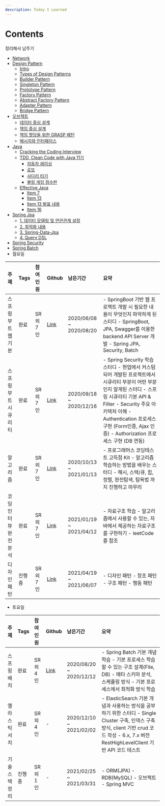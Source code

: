 ```yaml
---
description: Today I Learned
---
```


# Contents

정리해서 남주기

* [Network](network.md)
* [Design Pattern](design/)
  * [Intro](design/_intro.md)
  * [Types of Design Patterns](design/_types_of_design_patterns.md)
  * [Builder Pattern](design/_builder.md)
  * [Singleton Pattern](design/_singleton.md)
  * [Prototype Pattern](design/_prototype.md)
  * [Factory Pattern](design/_factory.md)
  * [Abstract Factory Pattern](design/_abstract_factory.md)
  * [Adapter Pattern](design/_adapter.md)
  * [Bridge Pattern](design/_bridge.md)
* [오브젝트](object/)
  * [데이터 중심 설계](object/_1.md)
  * [책임 중심 설계](object/_2.md)
  * [책임 할당을 위한 GRASP 패턴](object/_3.md)
  * [메시지와 인터페이스](object/_4.md)
* [Java](java/)
  * [Cracking the Coding Interview](java/cracking_the_coding_interview.md)
  * [TDD, Clean Code with Java 11기](java/tdd/)
    * [자동차 레이싱](java/tdd/racing.md)
    * [로또](java/tdd/lotto.md)
    * [사다리 타기](java/tdd/ladder.md)
    * [볼링 게임 점수판](java/tdd/bowling.md)
  * [Effective Java](java/effactive/)
    * [Item 7](java/effactive/item_7.md)
    * [Item 13](java/effactive/item_13.md)
    * [Item 13 발표 내용](java/effactive/item_13_mystyle.md)
    * [Item 16](java/effactive/item_16.md)
* [Spring Jpa](spring-jpa/)
  * [1. 데이터 모델링 및 연관관계 설정](spring-jpa/springboot-jpa-shop.md)
  * [2. 최적화 내용](spring-jpa/springboot-jpa-shop-optimize.md)
  * [3. Spring-Data-Jpa](spring-jpa/springboot-jpa-data.md)
  * [4. Query DSL](spring-jpa/springboot-jpa-querydsl.md)
* [Spring Security](https://github.com/SeokRae/TIL/tree/de1295942811b3db0b575e366f53c4d5736bb991/spring-security.md)
* [Spring Batch](batch-study/)
* 월요일

| 주제 | Tags | 참여인원 | Github | 남은기간 | 요약 |
| :--- | :--- | :--- | :--- | :--- | :--- |
| 스프링 부트 웹 기본 | 완료 | SR 외 7인 | [Link](https://github.com/spring-org/springboot_board) | 2020/06/08 ~ 2020/08/20 | - SpringBoot 기반 웹 프로젝트 개발 시 필요한 내용이 무엇인지 파악하게 된 스터디   - SpringBoot, JPA, Swagger를 이용한 backend API Server 개발   - Spring JPA, Security, Batch |
| 스프링 부트 시큐리티 | 완료 | SR 외 7인 | [Link](https://github.com/spring-org/spring-security) | 2020/09/18 ~ 2020/12/16 | - Spring Security 학습 스터디   - 현업에서 커스텀되어 개발된 프로젝트에서 시큐리티 부분이 어떤 부분인지 알게된 스터디   - 스프링 시큐리티 기본 API & Filter   - Security 주요 아키텍처 이해   - Authentication 프로세스 구현 \(Form인증, Ajax 인증\)   - Authorization 프로세스 구현 \(DB 연동\) |
| 알고리즘 | 완료 | SR 외 7인 | [Link](https://github.com/SeokRae/java_sample/tree/master/programmers) | 2020/10/13 ~ 2021/01/13 | - 프로그래머스 코딩테스트 고득점 Kit   - 알고리즘 학습하는 방법을 배우는 스터디   - 해시, 스택/큐, 힙, 정렬, 완전탐색, 탐욕법 까지 진행하고 마무리 |
| 코딩 인터뷰 완전 분석 | 완료 | SR 외 7인 | [Link](https://github.com/SeokRae/java-in-action/tree/master/java-in-interview) | 2021/01/19 ~ 2021/04/12 | - 자료구조 학습   - 알고리즘에서 사용할 수 있는, 자바에서 제공하는 자료구조를 구현하기   - leetCode를 참조 |
| 디자인 패턴 | 진행중 | SR 외 7인 | [Link](https://seokrae.gitbook.io/sr/design) | 2021/04/19 ~ 2021/06/07 | - 디자인 패턴   - 창조 패턴   - 구조 패턴   - 행동 패턴 |

* 토요일

| 주제 | Tags | 참여인원 | Github | 남은기간 | 요약 |
| :--- | :--- | :--- | :--- | :--- | :--- |
| 스프링 배치 | 완료 | SR 외 4인 | [Link](https://github.com/spring-org/springbatch_summary) | 2020/08/20 ~ 2020/12/12 | - Spring Batch 기본 개념 학습   - 기본 프로세스 학습할 수 있는 구조 설계\(File, DB\)   - 메타 스키마 분석, 스케쥴링 방식   - 기본 프로세스에서 최적화 방식 학습 |
| 엘라스틱 서치 | 완료 | SR 외 4인 | - | 2020/12/10 ~ 2021/02/02 | - ElasticSearch 기본 개념과 사용하는 방식을 공부하기 위한 스터디   - Single Cluster 구축, 인덱스 구축 방식, client 기반 crud 코드 작성   - 6.x, 7.x 버전 RestHighLevelClient 기반 API 코드 테스트 |
| 기술 스택 정리 | 진행중 | SR 외 1인 | - | 2021/02/25 ~ 2021/03/31 | - ORM\(JPA\)   - RDB\(MySQL\)   - 오브젝트   - Spring MVC |

